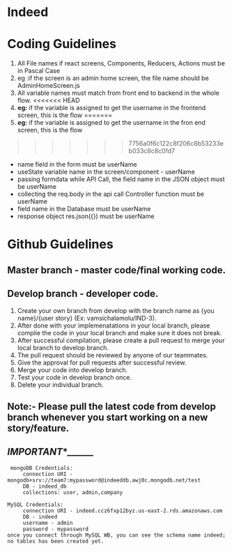 # Indeed




# Coding Guidelines
 1. All File names if react screens, Components, Reducers, Actions must be in Pascal Case
 1. eg :if the screen is an admin home screen, the file name should be AdminHomeScreen.js
 1. All variable names must match from front end to backend in the whole flow.
<<<<<<< HEAD
 1. <b>eg:</b> if the variable is assigned to get the username in the frontend screen, this is the flow
=======
 1. <b>eg:</b> if the variable is assigned to get the username in the fron end screen, this is the flow
>>>>>>> 7756a0f6c122c8f206c8b53233eb033c8c8c0fd7
  *  name field in the form must be userName
  *  useState variable name in the screen/component - userName
  *  passing formdata while API Call, the field name in the JSON object must be userName
  *  collecting the req.body in the api call Controller function must be userName
  *  field name in the Database must be userName
  *  response object res.json({}) must be userName

# Github Guidelines

## Master branch - master code/final working code.
## Develop branch - developer code.

1. Create your own branch from develop with the branch name as {you name}/{user story} (Ex: vamsichalamolu/IND-3).
2. After done with your implemenatations in your local branch, please complie the code in your local branch and make sure it does not break.
3. After successful compilation, please create a pull request to merge your local branch to develop branch.
4. The pull request should be reviewed by anyone of our teammates.
5. Give the approval for pull requests after successful review.
6. Merge your code into develop branch.
7. Test your code in develop branch once.
8. Delete your individual branch.
 
## Note:- Please pull the latest code from develop branch whenever you start working on a new story/feature.

## ____________***IMPORTANT****__________________
     mongoDB Credentials:
         connection URI -  mongodb+srv://team7:mypassword@indeeddb.awj0c.mongodb.net/test
         DB - indeed_db
         collections: user, admin,company
    
    MySQL Credentials:
         connection URI - indeed.ccz6fxp12byz.us-east-2.rds.amazonaws.com
         DB - indeed
         username - admin
         password - mypassword
    once you connect through MySQL WB, you can see the schema name indeed; no tables has been created yet.
